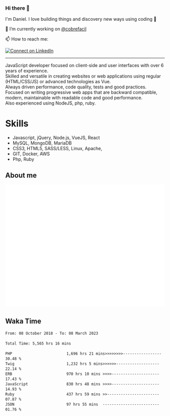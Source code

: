 ### Hi there 👋

I'm Daniel. I love building things and discovery new ways using coding :raised_hands: 

🔭 I’m currently working on [@cobrefacil](https://www.cobrefacil.com.br/)

📫 How to reach me:

[![Connect on LinkedIn](https://img.shields.io/badge/--linkedin?label=LinkedIn&logo=LinkedIn&style=social)](https://www.linkedin.com/in/daniel-cerverizzo/)

---

JavaScript developer focused on client-side and user interfaces with over 6 years of experience.  
Skilled and versatile in creating websites or web applications using regular (HTML/CSS/JS) or advanced technologies as Vue.  
Always driven performance, code quality, tests and good practices.  
 Focused on writing progressive web apps that are backward compatible, modern, maintainable with readable code and good performance.  
Also experienced using NodeJS, php, ruby. 


# Skills

 - Javascript, jQuery, Node.js, VueJS, React
 - MySQL, MongoDB, MariaDB    
 - CSS3, HTML5, SASS/LESS,  Linux, Apache,
 - GIT, Docker, AWS
 - Php, Ruby

## About me

![Metrics](/github-metrics.svg)

## Waka Time

<!--START_SECTION:waka-->

```text
From: 08 October 2018 - To: 08 March 2023

Total Time: 5,565 hrs 16 mins

PHP                        1,696 hrs 21 mins>>>>>>>>-----------------   30.48 %
Twig                       1,232 hrs 5 mins>>>>>>-------------------   22.14 %
ERB                        970 hrs 10 mins >>>>---------------------   17.43 %
JavaScript                 830 hrs 48 mins >>>>---------------------   14.93 %
Ruby                       437 hrs 59 mins >>-----------------------   07.87 %
JSON                       97 hrs 55 mins  -------------------------   01.76 %
```

<!--END_SECTION:waka-->

